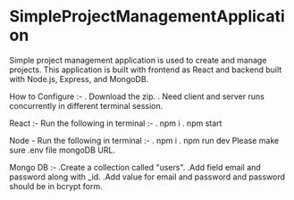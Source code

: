 # SimpleProjectManagementApplication

Simple project management application is used to create and manage projects. This application is built with frontend as React and backend built with Node.js, Express, and MongoDB.

How to Configure :-
. Download the zip.
. Need client and server runs concurrently in different terminal session.

React :-
 Run the following in terminal :-
   . npm i
   . npm start

 Node -
 Run the following in terminal :-
   . npm i
   . npm run dev
Please make sure .env file mongoDB URL.

Mongo DB :-
.Create a collection called "users".
.Add field email and password along with _id. 
.Add value for email and password and password should be in bcrypt form.
